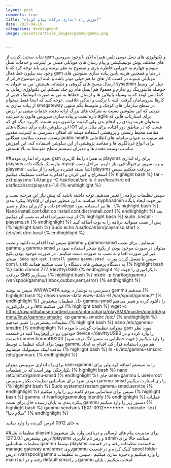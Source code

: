 ```yaml
---
layout: post
comments: true
title: "آموزش راه اندازی درگاه پیام کوتاه"
date: 2017-04-19
categories: development
image: /assets/article_images/gammu/gammu.png


---
```

شاید صحبت کردن از gsm  و تکنولوژی های نسل دومی تلفن همراه الان با وجود سرویس های مختلف پوش نوتیفیکیشن و پیام رسان های موبایلی مبتنی بر اینترنت و خدمات نسل سوم و چهارم یه جورایی خاطره بازی و منسوخ به نظر برسه ولی باید توجه کرد که با وجود سه بیلیون خط فعال gsm در دنیا و همچنین هزینه پایین پیاده سازی سلوشن های موبایلی میتونه در کسب کار های ما هم خیلی موثر باشه و البته این موضوع فراتر از ارسال مسیج های گروهی و تبلیغاتی هستش.
من به عنوان یه sysadmin تنبل این وسط حوصله مانیتورینگ رو ندارم و معمولا هم ایمیل هام رو چک نمیکنم.این تکنولوژی زمانی به کمک من اومد که به وسیله پایپلاین ها و ارسال خطاها به من به صورت اتوماتیک خیلی از کارها سروسامان گرفت البته با ترکیب و اندکی خلاقیت . توجه کنید که اینجا فقط میخوام از پیاده سازی یه smsgateway در سطح  سازمان های کوچک و متوسط بگم منتهی مزیتی که این سلوشن نسبت به شرکت های بزرگ ارائه دهنده خدمات مبتنی بر ارزش داره تست و پیاده سازی سرویس هاتون به سرعت agile برای استارتاپ هایی که نمیخوان هزینه زیادی رو انجام بدن ولی کیفیت براشون مهم هست. کاربرد دیگه ای که این سلوشن داره برای دستگاه های IOT هست که در مناطق دور افتاده برای مثال برای مقاصد محیط زیستی و پژوهشی استفاده میشه که امکان دسترسی به اینترنت مقدور نیست. 
صنعت سلامت همگانی public health هم میتونه به عنوان سامانه های اطلاعاتی برای انواع غربالگری ها و مقاصد پژوهشی از این سلوشن استفاده کنه.
این آموزش مناسب توسعه دهنده ها و مدیران سیستم سطح متوسط به بالا هستش 


##نحوه راه اندازی مودم gsm به همراه رابط کاربری playsms 
برای راه اندازی playsms  نیازبه یک پایگاه داده mysql  و وب سرور ترجیهاآپاچی نیاز داریم. 
مراحل نصب playsms :
ابتدا بسته فشرده برنامه را از سایت playsms  دریافت میکنیم سپس استخراج و کپی کردن و اقدام به ساخت سیملینک میکنیم
{% highlight bash %}
tar  -zxf playsms-1.4.tar.gz -C /usr/local/src
ls -l usr/local/src
cd usr/local/src/playsms-1.4
{% endhighlight %}

سپس تنظیمات برنامه را تغییر میدهیم. توجه داشته باشید که پیش نیاز این مرحله نصب و پیکره بندی mysql  میباشد به این منظور میتوان از myphpadmin نیز جهت ایجاد پایگاه داده و کاربران مجاز و تغییر privilege ها نیز استفاده نمود .
{% highlight bash %}
Nano install.conf.dist 
cp install.conf.dist install.conf
{% endhighlight %}
بعد از ثبت تغییرات اقدام به نصب آن میکنیم 
{% highlight bash %}
sudo ./install-playsms.sh
{% endhighlight %}
پس از نصب میتوانید برنامه را به بوت اضافه کنید 
{% highlight bash %}
 Sudo echo /usr/local/bin/playsmsd start > /etc/init.d/rc.local
{% endhighlight %}


سپس ابتدا اقدام به دانلود و نصب gammu  و gammu-smsd  مینمایم .
برای نصب gammu  و gammu-smsd  میتوان در صورت موجود بودن از پکیج منیجر استفاده نمود در غیر این صورت اقدام به نصب به صورت دست میکینم . 
در صورت موجود بودن پکیج منیجر 
<code>
Sudo apt-get install gammu gammu-smsd
</code>
سپس یا متصل کردن پورت com یا usb  به دستگاه پرمیشن های دستگاه را ست میکنیم همانند 
{% highlight bash %}
sudo chmod 777 /dev/ttyUSB0
{% endhighlight %}
دایکرکتوری را جهت دریافت SMS  میسازیم 
{% highlight bash %}
mkdir -p /var/log/gammu /var/spool/gammu/{inbox,outbox,sent,error}
{% endhighlight %}

سپس به پوشه WWW/DATA دسترسی به نوشتار د پوشه gammu میدهیم 
{% highlight bash %}
chown www-data:www-data -R /var/spool/gammu/*
{% endhighlight %}
حال تنظیمان پیشفرض gammu-smsd را دانلود کرده و تغییر میدهیم و در دایرکتوری /etc  کپی میکنیم 
{% highlight bash %}
wget -c https://raw.githubusercontent.com/antonraharja/playSMS/master/contrib/gammu/linux/gammu-smsdrc
 cp gammu-smsdrc /etc/
{% endhighlight %}
تنطیمات پیشفرض را تغییر میدهیم 
{% highlight bash %}
nano /etc/gammu-smsdrc
{% endhighlight %}
میتوانید تنظیمات گوشی یا مودم gsm مورد نظر خودتون رو در [اینجا](https://wammu.eu/phones/) پیدا کنید
در قسمت device=/dev/ttyUSB0 را وارد کرده و در قسمت connection=at19200  را وارد میکنیم ( جهت خطایابی به مسیر لاگ توجه شود)
مهم: برای اینکه تنظیمات توسط gammu هم مورد استفاده قرار کید اقدام به ایجاد سافت لینک سیمبولیک مینماییم 
{% highlight bash %}
ln -s /etc/gammu-smsdrc /etc/gammurc
{% endhighlight %}

برای راه اندازی سرویس میتوان user=gammu  را به سیستم اضافه کرد ولی برای یکپارچگی بهتر است که در تنظیمات 
{% highlight bash %}
nano /etc/init.d/gammu-smsd
{% endhighlight %}
جای user=gammu  با user=root عوض شود 
برای شناسایی تنظیمات یکبار سرویس gammu-smsd را ری استارت میکنیم 
{% highlight bash %}
Sudo systemctl restart gammu-smsd.service
{% endhighlight %}
سپس برای شناسایی مودم  کامند زیر را وارد میکنیم
{% highlight bash %}
gammu -f /var/log/gammulog identify
{% endhighlight %}
عملیات پیکره بندی به پایان رسیده حال برای تست gammu دستور زیر را وارد میکنیم
 {% highlight bash %}
gammu sendsms TEXT 0912*******  -unicode -text "سلام دنیا"
{% endhighlight %}

به جای 0912 ادرس گیرنده را وارد نمایید

##تنظیمات پنل playsms
برای مدیریت پیام های ارسالی و دریافتی وارد پنل میشویم
ادرس پیشفرض 127.0.0.1/playsms و رمز نام کاربری admin  میباشد 
حالا برای تنظیمات شناسایی gammu  توسط playsms به قسمت تنظیمات رفته و در قسمت manage gateway and smsc رویgammu  کلیک کرده و در قسمت spool folder  ادرس /var/spool/gammu را وارد میکنیم  و ذخیره سازی میکنیم . سپس به تنظیمات main رفته و در انجا default smscر را gammu  انتخاب میکنیم . 
پایان 



